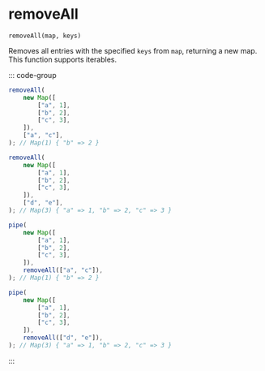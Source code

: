 # removeAll

`removeAll(map, keys)`

Removes all entries with the specified `keys` from `map`, returning a new map. This function supports iterables.

::: code-group

```ts [data-first]
removeAll(
    new Map([
        ["a", 1],
        ["b", 2],
        ["c", 3],
    ]),
    ["a", "c"],
); // Map(1) { "b" => 2 }

removeAll(
    new Map([
        ["a", 1],
        ["b", 2],
        ["c", 3],
    ]),
    ["d", "e"],
); // Map(3) { "a" => 1, "b" => 2, "c" => 3 }
```

```ts [data-last]
pipe(
    new Map([
        ["a", 1],
        ["b", 2],
        ["c", 3],
    ]),
    removeAll(["a", "c"]),
); // Map(1) { "b" => 2 }

pipe(
    new Map([
        ["a", 1],
        ["b", 2],
        ["c", 3],
    ]),
    removeAll(["d", "e"]),
); // Map(3) { "a" => 1, "b" => 2, "c" => 3 }
```

:::
